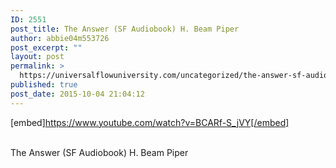 ```yaml
---
ID: 2551
post_title: The Answer (SF Audiobook) H. Beam Piper
author: abbie04m553726
post_excerpt: ""
layout: post
permalink: >
  https://universalflowuniversity.com/uncategorized/the-answer-sf-audiobook-h-beam-piper/
published: true
post_date: 2015-10-04 21:04:12
---
```

[embed]https://www.youtube.com/watch?v=BCARf-S_jVY[/embed]</br></br>
<p>The Answer (SF Audiobook) H. Beam Piper</p>